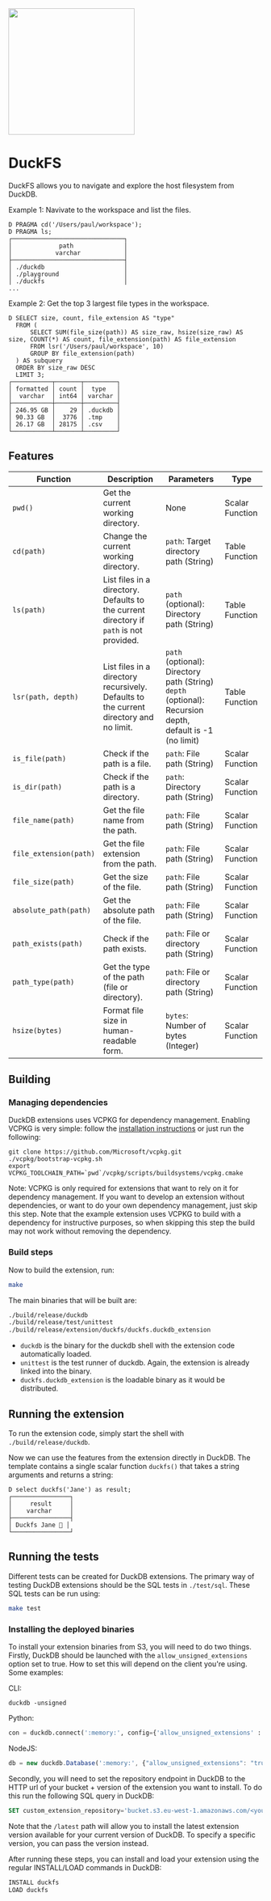 
<img src="https://github.com/user-attachments/assets/fa806574-9120-474f-8cb4-b17b1fbc3cd1" width=250 />

# DuckFS

DuckFS allows you to navigate and explore the host filesystem from DuckDB.

Example 1: Navivate to the workspace and list the files.
```plaintext
D PRAGMA cd('/Users/paul/workspace');
D PRAGMA ls;
┌───────────────────────────────┐
│             path              │
│            varchar            │
├───────────────────────────────┤
│ ./duckdb                      │
│ ./playground                  │
│ ./duckfs                      │
...
```


Example 2: Get the top 3 largest file types in the workspace.
```plaintext
D SELECT size, count, file_extension AS "type"
  FROM (
      SELECT SUM(file_size(path)) AS size_raw, hsize(size_raw) AS size, COUNT(*) AS count, file_extension(path) AS file_extension
      FROM lsr('/Users/paul/workspace', 10)
      GROUP BY file_extension(path)
  ) AS subquery
  ORDER BY size_raw DESC
  LIMIT 3;
┌───────────┬───────┬─────────┐
│ formatted │ count │  type   │
│  varchar  │ int64 │ varchar │
├───────────┼───────┼─────────┤
│ 246.95 GB │    29 │ .duckdb │
│ 90.33 GB  │  3776 │ .tmp    │
│ 26.17 GB  │ 28175 │ .csv    │
└───────────┴───────┴─────────┘
```

## Features

| Function                 | Description                                                                            | Parameters                                                                                     | Type              |
|--------------------------|----------------------------------------------------------------------------------------|------------------------------------------------------------------------------------------------|-------------------|
| `pwd()`                  | Get the current working directory.                                                      | None                                                                                           | Scalar Function    |
| `cd(path)`               | Change the current working directory.                                                   | `path`: Target directory path (String)                                                          | Table Function     |
| `ls(path)`               | List files in a directory. Defaults to the current directory if `path` is not provided. | `path` (optional): Directory path (String)                                                      | Table Function     |
| `lsr(path, depth)`       | List files in a directory recursively. Defaults to the current directory and no limit.  | `path` (optional): Directory path (String) <br> `depth` (optional): Recursion depth, default is -1 (no limit) | Table Function     |
| `is_file(path)`          | Check if the path is a file.                                                            | `path`: File path (String)                                                                      | Scalar Function    |
| `is_dir(path)`           | Check if the path is a directory.                                                       | `path`: Directory path (String)                                                                 | Scalar Function    |
| `file_name(path)`        | Get the file name from the path.                                                        | `path`: File path (String)                                                                      | Scalar Function    |
| `file_extension(path)`   | Get the file extension from the path.                                                   | `path`: File path (String)                                                                      | Scalar Function    |
| `file_size(path)`        | Get the size of the file.                                                               | `path`: File path (String)                                                                      | Scalar Function    |
| `absolute_path(path)`    | Get the absolute path of the file.                                                      | `path`: File path (String)                                                                      | Scalar Function    |
| `path_exists(path)`      | Check if the path exists.                                                               | `path`: File or directory path (String)                                                         | Scalar Function    |
| `path_type(path)`        | Get the type of the path (file or directory).                                           | `path`: File or directory path (String)                                                         | Scalar Function    |
| `hsize(bytes)`           | Format file size in human-readable form.                                                | `bytes`: Number of bytes (Integer)                                                              | Scalar Function    |

## Building
### Managing dependencies
DuckDB extensions uses VCPKG for dependency management. Enabling VCPKG is very simple: follow the [installation instructions](https://vcpkg.io/en/getting-started) or just run the following:
```shell
git clone https://github.com/Microsoft/vcpkg.git
./vcpkg/bootstrap-vcpkg.sh
export VCPKG_TOOLCHAIN_PATH=`pwd`/vcpkg/scripts/buildsystems/vcpkg.cmake
```
Note: VCPKG is only required for extensions that want to rely on it for dependency management. If you want to develop an extension without dependencies, or want to do your own dependency management, just skip this step. Note that the example extension uses VCPKG to build with a dependency for instructive purposes, so when skipping this step the build may not work without removing the dependency.

### Build steps
Now to build the extension, run:
```sh
make
```
The main binaries that will be built are:
```sh
./build/release/duckdb
./build/release/test/unittest
./build/release/extension/duckfs/duckfs.duckdb_extension
```
- `duckdb` is the binary for the duckdb shell with the extension code automatically loaded.
- `unittest` is the test runner of duckdb. Again, the extension is already linked into the binary.
- `duckfs.duckdb_extension` is the loadable binary as it would be distributed.

## Running the extension
To run the extension code, simply start the shell with `./build/release/duckdb`.

Now we can use the features from the extension directly in DuckDB. The template contains a single scalar function `duckfs()` that takes a string arguments and returns a string:
```
D select duckfs('Jane') as result;
┌────────────────┐
│     result     │
│    varchar     │
├────────────────┤
│ Duckfs Jane 🐥 │
└────────────────┘
```

## Running the tests
Different tests can be created for DuckDB extensions. The primary way of testing DuckDB extensions should be the SQL tests in `./test/sql`. These SQL tests can be run using:
```sh
make test
```

### Installing the deployed binaries
To install your extension binaries from S3, you will need to do two things. Firstly, DuckDB should be launched with the
`allow_unsigned_extensions` option set to true. How to set this will depend on the client you're using. Some examples:

CLI:
```shell
duckdb -unsigned
```

Python:
```python
con = duckdb.connect(':memory:', config={'allow_unsigned_extensions' : 'true'})
```

NodeJS:
```js
db = new duckdb.Database(':memory:', {"allow_unsigned_extensions": "true"});
```

Secondly, you will need to set the repository endpoint in DuckDB to the HTTP url of your bucket + version of the extension
you want to install. To do this run the following SQL query in DuckDB:
```sql
SET custom_extension_repository='bucket.s3.eu-west-1.amazonaws.com/<your_extension_name>/latest';
```
Note that the `/latest` path will allow you to install the latest extension version available for your current version of
DuckDB. To specify a specific version, you can pass the version instead.

After running these steps, you can install and load your extension using the regular INSTALL/LOAD commands in DuckDB:
```sql
INSTALL duckfs
LOAD duckfs
```
